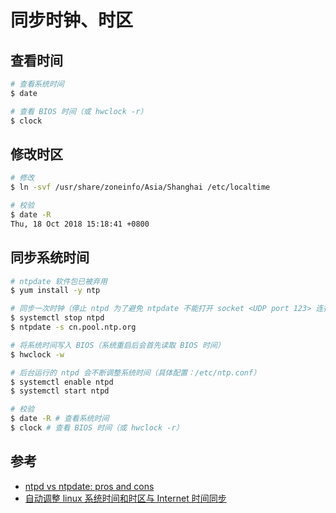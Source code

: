 # 同步时钟、时区

## 查看时间

```bash
# 查看系统时间
$ date

# 查看 BIOS 时间（或 hwclock -r）
$ clock
```

## 修改时区

```bash
# 修改
$ ln -svf /usr/share/zoneinfo/Asia/Shanghai /etc/localtime

# 校验
$ date -R
Thu, 18 Oct 2018 15:18:41 +0800
```

## 同步系统时间

```bash
# ntpdate 软件包已被弃用
$ yum install -y ntp

# 同步一次时钟（停止 ntpd 为了避免 ntpdate 不能打开 socket <UDP port 123> 连接 ntp 服务器）
$ systemctl stop ntpd
$ ntpdate -s cn.pool.ntp.org

# 将系统时间写入 BIOS（系统重启后会首先读取 BIOS 时间）
$ hwclock -w

# 后台运行的 ntpd 会不断调整系统时间（具体配置：/etc/ntp.conf）
$ systemctl enable ntpd
$ systemctl start ntpd

# 校验
$ date -R # 查看系统时间
$ clock # 查看 BIOS 时间（或 hwclock -r）
```

## 参考

* [ntpd vs ntpdate: pros and cons](https://askubuntu.com/questions/297560/ntpd-vs-ntpdate-pros-and-cons)
* [自动调整 linux 系统时间和时区与 Internet 时间同步](http://blog.51cto.com/liumissyou/1302050)